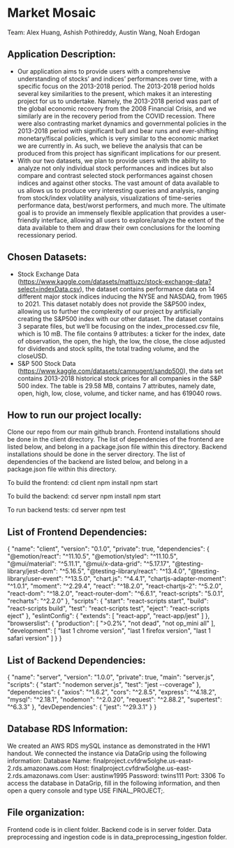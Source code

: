 # Market Mosaic
Team: Alex Huang, Ashish Pothireddy, Austin Wang, Noah Erdogan

## Application Description: 
- Our application aims to provide users with a comprehensive understanding of stocks’ and indices’ performances over time, with a specific focus on the 2013-2018 period. The 2013-2018 period holds several key similarities to the present, which makes it an interesting project for us to undertake. Namely, the 2013-2018 period was part of the global economic recovery from the 2008 Financial Crisis, and we similarly are in the recovery period from the COVID recession. There were also contrasting market dynamics and governmental policies in the 2013-2018 period with significant bull and bear runs and ever-shifting monetary/fiscal policies, which is very similar to the economic market we are currently in. As such, we believe the analysis that can be produced from this project has significant implications for our present. 
- With our two datasets, we plan to provide users with the ability to analyze not only individual stock performances and indices but also compare and contrast selected stock performances against chosen indices and against other stocks. The vast amount of data available to us allows us to produce very interesting queries and analysis, ranging from stock/index volatility analysis, visualizations of time-series performance data, best/worst performers, and much more. The ultimate goal is to provide an immensely flexible application that provides a user-friendly interface, allowing all users to explore/analyze the extent of the data available to them and draw their own conclusions for the looming recessionary period.

## Chosen Datasets: 
- Stock Exchange Data (https://www.kaggle.com/datasets/mattiuzc/stock-exchange-data?select=indexData.csv), the dataset contains performance data on 14 different major stock indices inducing the NYSE and NASDAQ, from 1965 to 2021. This dataset notably does not provide the S&P500 index, allowing us to further the complexity of our project by artificially creating the S&P500 index with our other dataset. The dataset contains 3 separate files, but we’ll be focusing on the index_processed.csv file, which is 10 mB. The file contains 9 attributes: a ticker for the index, date of observation, the open, the high, the low, the close, the close adjusted for dividends and stock splits, the total trading volume, and the closeUSD.
- S&P 500 Stock Data (https://www.kaggle.com/datasets/camnugent/sandp500), the data set contains 2013-2018 historical stock prices for all companies in the S&P 500 index. The table is 29.58 MB, contains 7 attributes, namely date, open, high, low, close, volume, and ticker name, and has 619040 rows. 

## How to run our project locally:
Clone our repo from our main github branch. 
Frontend installations should be done in the client directory. The list of dependencies of the frontend are listed below, and belong in a package.json file within this directory. 
Backend installations should be done in the server directory. The list of dependencies of the backend are listed below, and belong in a package.json file within this directory. 

To build the frontend: 
cd client
npm install
npm start

To build the backend:
cd server
npm install
npm start

To run backend tests:
cd server
npm test

## List of Frontend Dependencies: 
{
  "name": "client",
  "version": "0.1.0",
  "private": true,
  "dependencies": {
    "@emotion/react": "^11.10.5",
    "@emotion/styled": "^11.10.5",
    "@mui/material": "^5.11.1",
    "@mui/x-data-grid": "^5.17.17",
    "@testing-library/jest-dom": "^5.16.5",
    "@testing-library/react": "^13.4.0",
    "@testing-library/user-event": "^13.5.0",
    "chart.js": "^4.4.1",
    "chartjs-adapter-moment": "^1.0.1",
    "moment": "^2.29.4",
    "react": "^18.2.0",
    "react-chartjs-2": "^5.2.0",
    "react-dom": "^18.2.0",
    "react-router-dom": "^6.6.1",
    "react-scripts": "5.0.1",
    "recharts": "^2.2.0"
  },
  "scripts": {
    "start": "react-scripts start",
    "build": "react-scripts build",
    "test": "react-scripts test",
    "eject": "react-scripts eject"
  },
  "eslintConfig": {
    "extends": [
      "react-app",
      "react-app/jest"
    ]
  },
  "browserslist": {
    "production": [
      ">0.2%",
      "not dead",
      "not op_mini all"
    ],
    "development": [
      "last 1 chrome version",
      "last 1 firefox version",
      "last 1 safari version"
    ]
  }
}
## List of Backend Dependencies: 
{
  "name": "server",
  "version": "1.0.0",
  "private": true,
  "main": "server.js",
  "scripts": {
    "start": "nodemon server.js",
    "test": "jest --coverage"
  },
  "dependencies": {
    "axios": "^1.6.2",
    "cors": "^2.8.5",
    "express": "^4.18.2",
    "mysql": "^2.18.1",
    "nodemon": "^2.0.20",
    "request": "^2.88.2",
    "supertest": "^6.3.3"
  },
  "devDependencies": {
    "jest": "^29.3.1"
  }
}

## Database RDS Information:
We created an AWS RDS mySQL instance as demonstrated in the HW1 handout. We connected the instance via DataGrip using the following information:
Database Name: finalproject.cvfdrw5olghe.us-east-2.rds.amazonaws.com
Host: finalproject.cvfdrw5olghe.us-east-2.rds.amazonaws.com
User: austinw1995
Password: twins111
Port: 3306
To access the database in DataGrip, fill in the following information, and then open a query console and type USE FINAL_PROJECT;.

## File organization:
Frontend code is in client folder. Backend code is in server folder. Data preprocessing and ingestion code is in data_preprocessing_ingestion folder.


